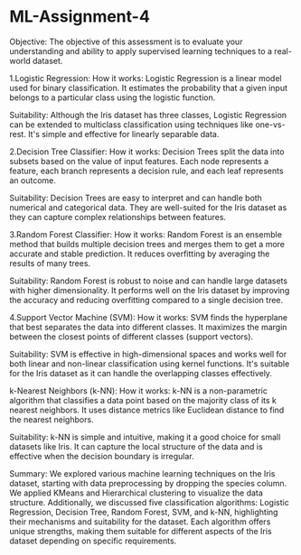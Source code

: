 # ML-Assignment-4


Objective:
The objective of this assessment is to evaluate your understanding and ability to apply supervised learning techniques to a real-world dataset.

1.Logistic Regression:
How it works:
Logistic Regression is a linear model used for binary classification. It estimates the probability that a given input belongs to a particular class using the logistic function.

Suitability:
Although the Iris dataset has three classes, Logistic Regression can be extended to multiclass classification using techniques like one-vs-rest. It's simple and effective for linearly separable data.

2.Decision Tree Classifier:
How it works:
Decision Trees split the data into subsets based on the value of input features. Each node represents a feature, each branch represents a decision rule, and each leaf represents an outcome.

Suitability:
Decision Trees are easy to interpret and can handle both numerical and categorical data. They are well-suited for the Iris dataset as they can capture complex relationships between features.

3.Random Forest Classifier:
How it works:
Random Forest is an ensemble method that builds multiple decision trees and merges them to get a more accurate and stable prediction. It reduces overfitting by averaging the results of many trees.

Suitability:
Random Forest is robust to noise and can handle large datasets with higher dimensionality. It performs well on the Iris dataset by improving the accuracy and reducing overfitting compared to a single decision tree.

4.Support Vector Machine (SVM):
How it works:
SVM finds the hyperplane that best separates the data into different classes. It maximizes the margin between the closest points of different classes (support vectors).

Suitability:
SVM is effective in high-dimensional spaces and works well for both linear and non-linear classification using kernel functions. It's suitable for the Iris dataset as it can handle the overlapping classes effectively.

k-Nearest Neighbors (k-NN):
How it works:
k-NN is a non-parametric algorithm that classifies a data point based on the majority class of its k nearest neighbors. It uses distance metrics like Euclidean distance to find the nearest neighbors.

Suitability:
k-NN is simple and intuitive, making it a good choice for small datasets like Iris. It can capture the local structure of the data and is effective when the decision boundary is irregular.

Summary:
We explored various machine learning techniques on the Iris dataset, starting with data preprocessing by dropping the species column. We applied KMeans and Hierarchical clustering to visualize the data structure. Additionally, we discussed five classification algorithms: Logistic Regression, Decision Tree, Random Forest, SVM, and k-NN, highlighting their mechanisms and suitability for the dataset. Each algorithm offers unique strengths, making them suitable for different aspects of the Iris dataset depending on specific requirements.

